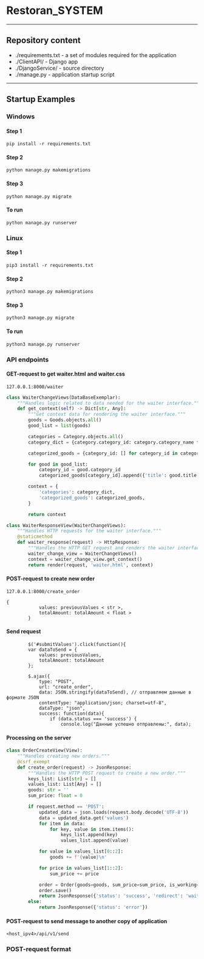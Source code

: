 # Restoran_SYSTEM
***

## Repository content
    
- ./requirements.txt - a set of modules required for the application
- ./ClientAPI/ - Django app 
- ./DjangoService/ - source directory
- ./manage.py - application startup script

***
## Startup Examples
### Windows
#### Step 1
    pip install -r requirements.txt
#### Step 2
    python manage.py makemigrations
#### Step 3
    python manage.py migrate
#### To run 
    python manage.py runserver 

### Linux
#### Step 1
    pip3 install -r requirements.txt
#### Step 2
    python3 manage.py makemigrations
#### Step 3
    python3 manage.py migrate
#### To run 
    python3 manage.py runserver 

### API endpoints
#### GET-request to get waiter.html and waiter.css
    127.0.0.1:8000/waiter

```python
class WaiterChangeViews(DataBaseExemplar):
    """Handles logic related to data needed for the waiter interface."""
    def get_context(self) -> Dict[str, Any]:
        """Get context data for rendering the waiter interface."""
        goods = Goods.objects.all()
        good_list = list(goods)

        categories = Category.objects.all()
        category_dict = {category.category_id: category.category_name for category in categories}

        categorized_goods = {category_id: [] for category_id in category_dict.keys()}

        for good in good_list:
            category_id = good.category_id
            categorized_goods[category_id].append({'title': good.title, 'price': good.price_rub})

        context = {
            'categories': category_dict,
            'categorized_goods': categorized_goods,
        }

        return context

class WaiterResponseView(WaiterChangeViews):
    """Handles HTTP requests for the waiter interface."""
    @staticmethod
    def waiter_response(request) -> HttpResponse:
        """Handles the HTTP GET request and renders the waiter interface."""
        waiter_change_view = WaiterChangeViews()
        context = waiter_change_view.get_context()
        return render(request, 'waiter.html', context)
```

#### POST-request to create new order
    127.0.0.1:8000/create_order
```
{
            values: previousValues < str >,
            totalAmount: totalAmount < float >
        }
```
#### Send request
```
        $('#submitValues').click(function(){
        var dataToSend = {
            values: previousValues,
            totalAmount: totalAmount
        };

        $.ajax({
            type: "POST",
            url: "create_order",
            data: JSON.stringify(dataToSend), // отправляем данные в формате JSON
            contentType: "application/json; charset=utf-8",
            dataType: "json",
            success: function(data){
                if (data.status === 'success') {
                    console.log("Данные успешно отправлены:", data);
```
#### Processing on the server

```python
class OrderCreateView(View):
    """Handles creating new orders."""
    @csrf_exempt
    def create_order(request) -> JsonResponse:
        """Handles the HTTP POST request to create a new order."""
        keys_list: List[str] = []
        values_list: List[Any] = []
        goods: str = ''
        sum_price: float = 0

        if request.method == 'POST':
            updated_data = json.loads(request.body.decode('UTF-8'))
            data = updated_data.get('values')
            for item in data:
                for key, value in item.items():
                    keys_list.append(key)
                    values_list.append(value)

            for value in values_list[0::2]:
                goods += f'{value}\n'

            for price in values_list[1::2]:
                sum_price += price

            order = Order(goods=goods, sum_price=sum_price, is_working=True)
            order.save()
            return JsonResponse({'status': 'success', 'redirect': 'waiter'})
        else:
            return JsonResponse({'status': 'error'})
```

#### POST-request to send message to another copy of application
    <host_ipv4>/api/v1/send

### POST-request format
